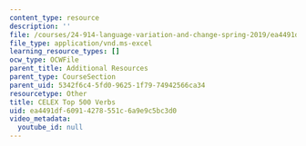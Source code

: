 ```yaml
---
content_type: resource
description: ''
file: /courses/24-914-language-variation-and-change-spring-2019/ea4491df60914278551c6a9e9c5bc3d0_CELEXTop500.xls
file_type: application/vnd.ms-excel
learning_resource_types: []
ocw_type: OCWFile
parent_title: Additional Resources
parent_type: CourseSection
parent_uid: 5342f6c4-5fd0-9625-1f79-74942566ca34
resourcetype: Other
title: CELEX Top 500 Verbs
uid: ea4491df-6091-4278-551c-6a9e9c5bc3d0
video_metadata:
  youtube_id: null
---
```

